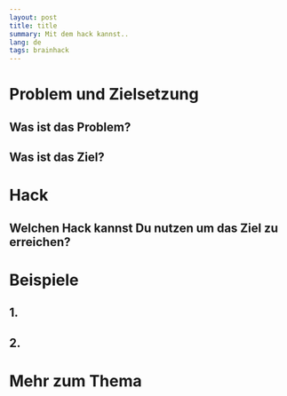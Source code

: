 ```yaml
---
layout: post
title: title
summary: Mit dem hack kannst..
lang: de
tags: brainhack
---
```


# Problem und Zielsetzung

## Was ist das Problem?

## Was ist das Ziel?

# Hack

## Welchen Hack kannst Du nutzen um das Ziel zu erreichen?

# Beispiele

## 1. 
## 2.

# Mehr zum Thema
